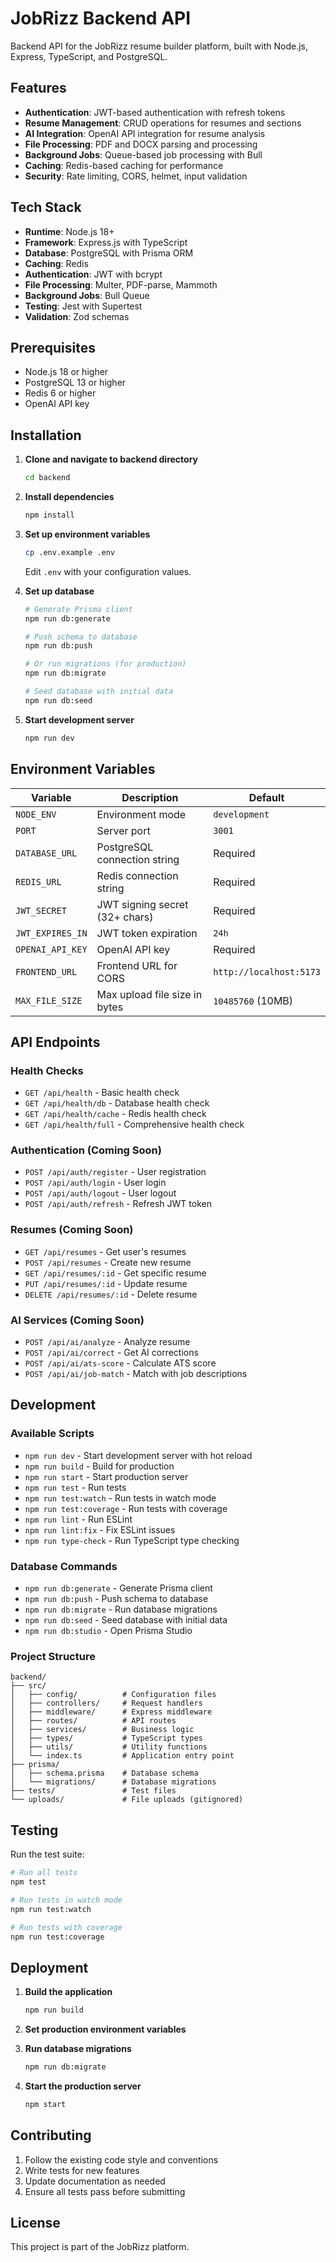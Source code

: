 # JobRizz Backend API

Backend API for the JobRizz resume builder platform, built with Node.js, Express, TypeScript, and PostgreSQL.

## Features

- **Authentication**: JWT-based authentication with refresh tokens
- **Resume Management**: CRUD operations for resumes and sections
- **AI Integration**: OpenAI API integration for resume analysis
- **File Processing**: PDF and DOCX parsing and processing
- **Background Jobs**: Queue-based job processing with Bull
- **Caching**: Redis-based caching for performance
- **Security**: Rate limiting, CORS, helmet, input validation

## Tech Stack

- **Runtime**: Node.js 18+
- **Framework**: Express.js with TypeScript
- **Database**: PostgreSQL with Prisma ORM
- **Caching**: Redis
- **Authentication**: JWT with bcrypt
- **File Processing**: Multer, PDF-parse, Mammoth
- **Background Jobs**: Bull Queue
- **Testing**: Jest with Supertest
- **Validation**: Zod schemas

## Prerequisites

- Node.js 18 or higher
- PostgreSQL 13 or higher
- Redis 6 or higher
- OpenAI API key

## Installation

1. **Clone and navigate to backend directory**
   ```bash
   cd backend
   ```

2. **Install dependencies**
   ```bash
   npm install
   ```

3. **Set up environment variables**
   ```bash
   cp .env.example .env
   ```
   Edit `.env` with your configuration values.

4. **Set up database**
   ```bash
   # Generate Prisma client
   npm run db:generate
   
   # Push schema to database
   npm run db:push
   
   # Or run migrations (for production)
   npm run db:migrate
   
   # Seed database with initial data
   npm run db:seed
   ```

5. **Start development server**
   ```bash
   npm run dev
   ```

## Environment Variables

| Variable | Description | Default |
|----------|-------------|---------|
| `NODE_ENV` | Environment mode | `development` |
| `PORT` | Server port | `3001` |
| `DATABASE_URL` | PostgreSQL connection string | Required |
| `REDIS_URL` | Redis connection string | Required |
| `JWT_SECRET` | JWT signing secret (32+ chars) | Required |
| `JWT_EXPIRES_IN` | JWT token expiration | `24h` |
| `OPENAI_API_KEY` | OpenAI API key | Required |
| `FRONTEND_URL` | Frontend URL for CORS | `http://localhost:5173` |
| `MAX_FILE_SIZE` | Max upload file size in bytes | `10485760` (10MB) |

## API Endpoints

### Health Checks
- `GET /api/health` - Basic health check
- `GET /api/health/db` - Database health check
- `GET /api/health/cache` - Redis health check
- `GET /api/health/full` - Comprehensive health check

### Authentication (Coming Soon)
- `POST /api/auth/register` - User registration
- `POST /api/auth/login` - User login
- `POST /api/auth/logout` - User logout
- `POST /api/auth/refresh` - Refresh JWT token

### Resumes (Coming Soon)
- `GET /api/resumes` - Get user's resumes
- `POST /api/resumes` - Create new resume
- `GET /api/resumes/:id` - Get specific resume
- `PUT /api/resumes/:id` - Update resume
- `DELETE /api/resumes/:id` - Delete resume

### AI Services (Coming Soon)
- `POST /api/ai/analyze` - Analyze resume
- `POST /api/ai/correct` - Get AI corrections
- `POST /api/ai/ats-score` - Calculate ATS score
- `POST /api/ai/job-match` - Match with job descriptions

## Development

### Available Scripts

- `npm run dev` - Start development server with hot reload
- `npm run build` - Build for production
- `npm run start` - Start production server
- `npm run test` - Run tests
- `npm run test:watch` - Run tests in watch mode
- `npm run test:coverage` - Run tests with coverage
- `npm run lint` - Run ESLint
- `npm run lint:fix` - Fix ESLint issues
- `npm run type-check` - Run TypeScript type checking

### Database Commands

- `npm run db:generate` - Generate Prisma client
- `npm run db:push` - Push schema to database
- `npm run db:migrate` - Run database migrations
- `npm run db:seed` - Seed database with initial data
- `npm run db:studio` - Open Prisma Studio

### Project Structure

```
backend/
├── src/
│   ├── config/          # Configuration files
│   ├── controllers/     # Request handlers
│   ├── middleware/      # Express middleware
│   ├── routes/          # API routes
│   ├── services/        # Business logic
│   ├── types/           # TypeScript types
│   ├── utils/           # Utility functions
│   └── index.ts         # Application entry point
├── prisma/
│   ├── schema.prisma    # Database schema
│   └── migrations/      # Database migrations
├── tests/               # Test files
└── uploads/             # File uploads (gitignored)
```

## Testing

Run the test suite:

```bash
# Run all tests
npm test

# Run tests in watch mode
npm run test:watch

# Run tests with coverage
npm run test:coverage
```

## Deployment

1. **Build the application**
   ```bash
   npm run build
   ```

2. **Set production environment variables**

3. **Run database migrations**
   ```bash
   npm run db:migrate
   ```

4. **Start the production server**
   ```bash
   npm start
   ```

## Contributing

1. Follow the existing code style and conventions
2. Write tests for new features
3. Update documentation as needed
4. Ensure all tests pass before submitting

## License

This project is part of the JobRizz platform.